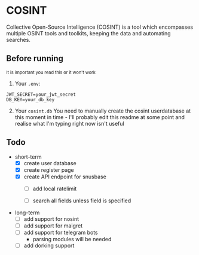 # COSINT
Collective Open-Source Intelligence (COSINT) is a tool which encompasses multiple OSINT tools and toolkits, keeping the data and automating searches.

## Before running
<sup>It is important you read this or it won't work</sup>

1. Your `.env`:
```
JWT_SECRET=your_jwt_secret
DB_KEY=your_db_key
```

2. Your `cosint.db`
You need to manually create the cosint userdatabase at this moment in time - I'll probably edit this readme at some point and realise what I'm typing right now isn't useful

## Todo
* short-term
  - [x] create user database
  - [x] create register page
  - [x] create API endpoint for snusbase
    - [ ] add local ratelimit 
    - [ ] search all fields unless field is specified


* long-term
  - [ ] add support for nosint
  - [ ] add support for maigret
  - [ ] add support for telegram bots
    * parsing modules will be needed
  - [ ] add dorking support